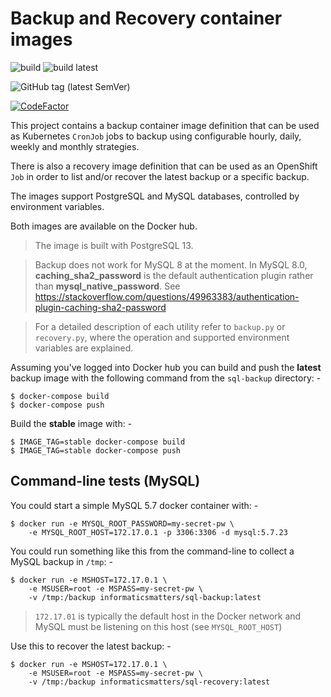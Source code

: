 # Backup and Recovery container images

![build](https://github.com/InformaticsMatters/bandr/workflows/build/badge.svg)
![build latest](https://github.com/InformaticsMatters/bandr/workflows/build%20latest/badge.svg)

![GitHub tag (latest SemVer)](https://img.shields.io/github/v/tag/informaticsmatters/bandr)

[![CodeFactor](https://www.codefactor.io/repository/github/informaticsmatters/bandr/badge)](https://www.codefactor.io/repository/github/informaticsmatters/bandr)

This project contains a backup container image definition that can be
used as Kubernetes `CronJob` jobs to backup using configurable hourly,
daily, weekly and monthly strategies.

There is also a recovery image definition that can be used as an OpenShift
`Job` in order to list and/or recover the latest backup or a specific
backup.

The images support PostgreSQL and MySQL databases, controlled by
environment variables.

Both images are available on the Docker hub.

>   The image is built with PostgreSQL 13.

>   Backup does not work for MySQL 8 at the moment. In MySQL 8.0,
    **caching_sha2_password** is the default authentication plugin
    rather than **mysql_native_password**. See
    https://stackoverflow.com/questions/49963383/authentication-plugin-caching-sha2-password

>   For a detailed description of each utility refer to `backup.py` or
    `recovery.py`, where the operation and supported environment variables
    are explained.

Assuming you've logged into Docker hub you can build and push the
**latest** backup image with the following command from the `sql-backup`
directory: -

    $ docker-compose build
    $ docker-compose push
    
Build the **stable** image with: -

    $ IMAGE_TAG=stable docker-compose build
    $ IMAGE_TAG=stable docker-compose push

## Command-line tests (MySQL)
You could start a simple MySQL 5.7 docker container with: -

    $ docker run -e MYSQL_ROOT_PASSWORD=my-secret-pw \
        -e MYSQL_ROOT_HOST=172.17.0.1 -p 3306:3306 -d mysql:5.7.23
 
You could run something like this from the command-line
to collect a MySQL backup in `/tmp`: -

    $ docker run -e MSHOST=172.17.0.1 \
        -e MSUSER=root -e MSPASS=my-secret-pw \
        -v /tmp:/backup informaticsmatters/sql-backup:latest

>   `172.17.01` is typically the default host in the Docker network and MySQL
    must be listening on this host (see `MYSQL_ROOT_HOST`)
    
Use this to recover the latest backup: -

    $ docker run -e MSHOST=172.17.0.1 \
        -e MSUSER=root -e MSPASS=my-secret-pw \
        -v /tmp:/backup informaticsmatters/sql-recovery:latest
 